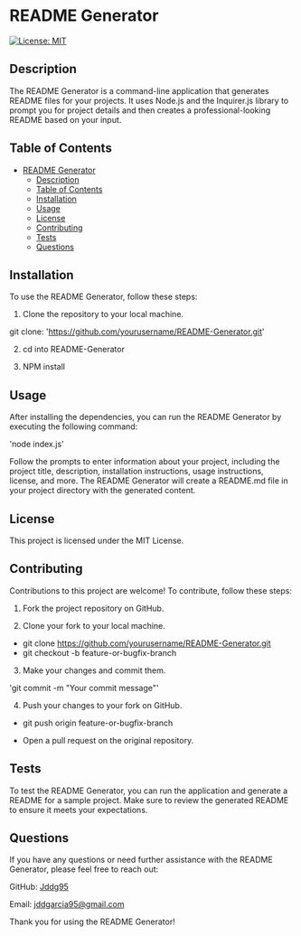 # README Generator

[![License: MIT](https://img.shields.io/badge/License-MIT-yellow.svg)](https://opensource.org/licenses/MIT)

## Description

The README Generator is a command-line application that generates README files for your projects. It uses Node.js and the Inquirer.js library to prompt you for project details and then creates a professional-looking README based on your input.

## Table of Contents

- [README Generator](#readme-generator)
  - [Description](#description)
  - [Table of Contents](#table-of-contents)
  - [Installation](#installation)
  - [Usage](#usage)
  - [License](#license)
  - [Contributing](#contributing)
  - [Tests](#tests)
  - [Questions](#questions)

## Installation

To use the README Generator, follow these steps:

1. Clone the repository to your local machine.

git clone: 'https://github.com/yourusername/README-Generator.git'

2. cd into README-Generator

3. NPM install 

## Usage 

After installing the dependencies, you can run the README Generator by executing the following command:

'node index.js'

Follow the prompts to enter information about your project, including the project title, description, installation instructions, usage instructions, license, and more. The README Generator will create a README.md file in your project directory with the generated content.

## License 

This project is licensed under the MIT License.

## Contributing 

Contributions to this project are welcome! To contribute, follow these steps:

1. Fork the project repository on GitHub.

2. Clone your fork to your local machine.

- git clone https://github.com/yourusername/README-Generator.git
- git checkout -b feature-or-bugfix-branch

3. Make your changes and commit them.

'git commit -m "Your commit message"'

4. Push your changes to your fork on GitHub.

- git push origin feature-or-bugfix-branch

- Open a pull request on the original repository.


## Tests
To test the README Generator, you can run the application and generate a README for a sample project. Make sure to review the generated README to ensure it meets your expectations.

## Questions
If you have any questions or need further assistance with the README Generator, please feel free to reach out:

GitHub: [Jddg95](https://github.com/jddg95)

Email: jddgarcia95@gmail.com

Thank you for using the README Generator!



